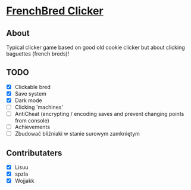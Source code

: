 # [FrenchBred Clicker](https://frenchbred.github.io/FrenchBredClicker/)

## About

Typical clicker game based on good old cookie clicker but about clicking baguettes (french breds)!

## TODO

- [x] Clickable bred
- [x] Save system
- [x] Dark mode
- [ ] Clicking 'machines'
- [ ] AntiCheat (encrypting / encoding saves and prevent changing points from console)
- [ ] Achievements
- [ ] Zbudować bliźniaki w stanie surowym zamkniętym

## Contributaters

- [x] Lisuu
- [x] spzla
- [x] Wojjakk
